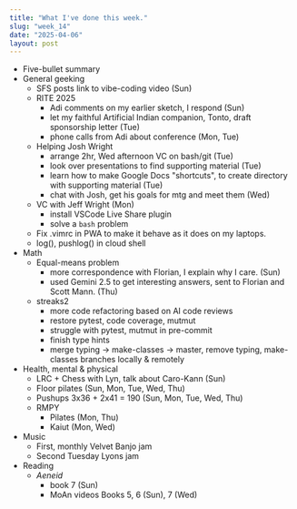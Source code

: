 ```yaml
---
title: "What I've done this week."
slug: "week_14"
date: "2025-04-06"
layout: post
---
```


* Five-bullet summary
* General geeking
    - SFS posts link to vibe-coding video (Sun)
    - RITE 2025
        - Adi comments on my earlier sketch, I respond (Sun)
        - let my faithful Artificial Indian companion, Tonto, draft sponsorship letter (Tue)
        - phone calls from Adi about conference (Mon, Tue)
    - Helping Josh Wright
        - arrange 2hr, Wed afternoon VC on bash/git (Tue)
        - look over presentations to find supporting material (Tue)
        - learn how to make Google Docs "shortcuts", to create directory with supporting material (Tue)
        - chat with Josh, get his goals for mtg and meet them (Wed)
    - VC with Jeff Wright (Mon)
        - install VSCode Live Share plugin
        - solve a `bash` problem
    - Fix .vimrc in PWA to make it behave as it does on my laptops.
    - log(), pushlog() in cloud shell
* Math
    - Equal-means problem
        - more correspondence with Florian, I explain why I care. (Sun)
        - used Gemini 2.5 to get interesting answers, sent to Florian and Scott Mann. (Thu)
    - streaks2
        - more code refactoring based on AI code reviews
        - restore pytest, code coverage, mutmut
        - struggle with pytest, mutmut in pre-commit
        - finish type hints
        - merge typing -> make-classes -> master, remove typing, make-classes branches locally & remotely
* Health, mental & physical
    - LRC + Chess with Lyn, talk about Caro-Kann (Sun)
    - Floor pilates (Sun, Mon, Tue, Wed, Thu)
    - Pushups 3x36 + 2x41 = 190 (Sun, Mon, Tue, Wed, Thu)
    - RMPY
        - Pilates (Mon, Thu)
        - Kaiut (Mon, Wed)
* Music
    - First, monthly Velvet Banjo jam
    - Second Tuesday Lyons jam
* Reading
    - *Aeneid*
        - book 7 (Sun)
        - MoAn videos Books 5, 6 (Sun), 7 (Wed)
